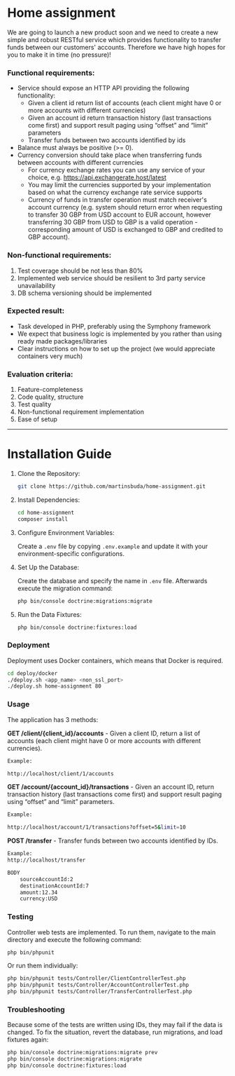 # Home assignment

We are going to launch a new product soon and we need to create a new simple and robust RESTful service which provides functionality to transfer funds between our customers' accounts. Therefore we have high hopes for you to make it in time (no pressure)!

### Functional requirements:
* Service should expose an HTTP API providing the following functionality:
    * Given a client id return list of accounts (each client might have 0 or more accounts with different currencies)
    * Given an account id return transaction history (last transactions come first) and support result paging using “offset” and “limit” parameters
    * Transfer funds between two accounts identified by ids
* Balance must always be positive (>= 0).
* Currency conversion should take place when transferring funds between accounts with different currencies
    * For currency exchange rates you can use any service of your choice, e.g. https://api.exchangerate.host/latest
    * You may limit the currencies supported by your implementation based on what the currency exchange rate service supports
    * Currency of funds in transfer operation must match receiver's account currency (e.g. system should return error when requesting to transfer 30 GBP from USD account to EUR account, however transferring 30 GBP from USD to GBP is a valid operation - corresponding amount of USD is exchanged to GBP and credited to GBP account).

### Non-functional requirements:
1. Test coverage should be not less than 80%
2. Implemented web service should be resilient to 3rd party service unavailability
3. DB schema versioning should be implemented

### Expected result:
* Task developed in PHP, preferably using the Symphony framework
* We expect that business logic is implemented by you rather than using ready made packages/libraries
* Clear instructions on how to set up the project (we would appreciate containers very much)

### Evaluation criteria:
1. Feature-completeness
2. Code quality, structure
3. Test quality
4. Non-functional requirement implementation
5. Ease of setup

___

# Installation Guide

1. Clone the Repository:

    ```bash
    git clone https://github.com/martinsbuda/home-assignment.git
    ```

2. Install Dependencies:

    ```bash
    cd home-assignment
    composer install
    ```

3. Configure Environment Variables:

    Create a `.env` file by copying `.env.example` and update it with your environment-specific configurations.

4. Set Up the Database:
    
    Create the database and specify the name in `.env` file. Afterwards execute the migration command:
    ```bash
    php bin/console doctrine:migrations:migrate
    ```
    
5. Run the Data Fixtures:
    ```bash
    php bin/console doctrine:fixtures:load
	```

### Deployment

Deployment uses Docker containers, which means that Docker is required.

```bash
cd deploy/docker
./deploy.sh <app_name> <non_ssl_port>
./deploy.sh home-assignment 80
```
### Usage

The application has 3 methods:

**GET /client/{client_id}/accounts** - Given a client ID, return a list of accounts (each client might have 0 or more accounts with different currencies).
```bash
Example:

http://localhost/client/1/accounts
```

**GET /account/{account_id}/transactions** - Given an account ID, return transaction history (last transactions come first) and support result paging using “offset” and “limit” parameters.
```bash
Example:

http://localhost/account/1/transactions?offset=5&limit=10
```

**POST /transfer** - Transfer funds between two accounts identified by IDs.
```bash
Example:
http://localhost/transfer

BODY
	sourceAccountId:2
	destinationAccountId:7
	amount:12.34
	currency:USD
```

### Testing

Controller web tests are implemented. To run them, navigate to the main directory and execute the following command:

```bash
php bin/phpunit
```

Or run them individually:

```bash
php bin/phpunit tests/Controller/ClientControllerTest.php
php bin/phpunit tests/Controller/AccountControllerTest.php
php bin/phpunit tests/Controller/TransferControllerTest.php
```
### Troubleshooting

Because some of the tests are written using IDs, they may fail if the data is changed. To fix the situation, revert the database, run migrations, and load fixtures again:

``` bash
php bin/console doctrine:migrations:migrate prev
php bin/console doctrine:migrations:migrate
php bin/console doctrine:fixtures:load
```